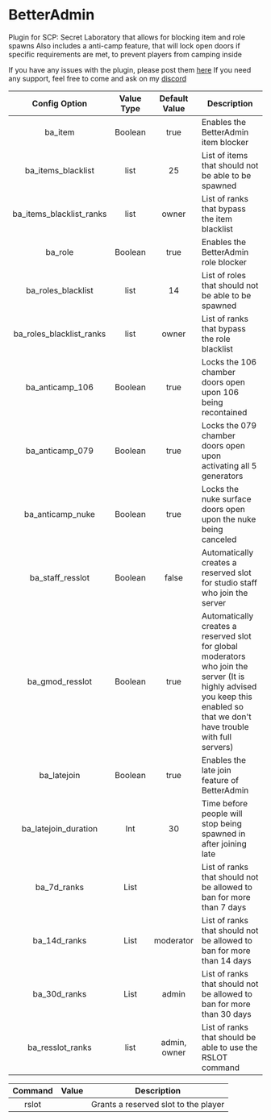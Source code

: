# BetterAdmin
Plugin for SCP: Secret Laboratory that allows for blocking item and role spawns
Also includes a anti-camp feature, that will lock open doors if specific requirements are met, to prevent players from camping inside

If you have any issues with the plugin, please post them [here](https://github.com/PhoenProject/BetterAdmin/issues)
If you need any support, feel free to come and ask on my [discord](https://discord.gg/asVrGDm)

| Config Option | Value Type | Default Value | Description |
| :---: | :---: | :---: | ------------- |
| ba_item  |  Boolean | true | Enables the BetterAdmin item blocker  |
| ba_items_blacklist  |  list | 25 | List of items that should not be able to be spawned  |
| ba_items_blacklist_ranks  |  list | owner | List of ranks that bypass the item blacklist  |
| ba_role  |  Boolean | true | Enables the BetterAdmin role blocker  |
| ba_roles_blacklist  |  list | 14 | List of roles that should not be able to be spawned  |
| ba_roles_blacklist_ranks  |  list | owner | List of ranks that bypass the role blacklist  |
| ba_anticamp_106  |  Boolean | true | Locks the 106 chamber doors open upon 106 being recontained |
| ba_anticamp_079  |  Boolean | true | Locks the 079 chamber doors open upon activating all 5 generators |
| ba_anticamp_nuke  |  Boolean | true | Locks the nuke surface doors open upon the nuke being canceled |
| ba_staff_resslot  |  Boolean | false | Automatically creates a reserved slot for studio staff who join the server |
| ba_gmod_resslot  |  Boolean | true | Automatically creates a reserved slot for global moderators who join the server (It is highly advised you keep this enabled so that we don't have trouble with full servers) |
| ba_latejoin |  Boolean | true | Enables the late join feature of BetterAdmin  |
| ba_latejoin_duration |  Int | 30 | Time before people will stop being spawned in after joining late  |
| ba_7d_ranks  |  List |  | List of ranks that should not be allowed to ban for more than 7 days  |
| ba_14d_ranks  |  List | moderator | List of ranks that should not be allowed to ban for more than 14 days  |
| ba_30d_ranks  |  List | admin | List of ranks that should not be allowed to ban for more than 30 days  |
| ba_resslot_ranks  |  list | admin, owner | List of ranks that should be able to use the RSLOT command  |

| Command | Value | Description |
| :---: | :---: | ------------- |
| rslot  |  <PlayerID> | Grants a reserved slot to the player |


